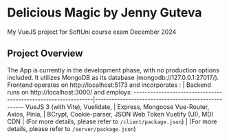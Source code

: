 # Delicious Magic by Jenny Guteva
My VueJS project for SoftUni course exam December 2024

## Project Overview
The App is currently in the development phase, with no production options included. It utilizes MongoDB as its database (mongodb://127.0.0.1:27017/).
Frontend operates on http://localhost:5173 and incorporates : | Backend runs on http://localhost:3000/ and employs:
---------------------------------------------------------------|----------------------------------------------------
VueJS 3 (with Vite), Vuelidate, | Express, Mongoose
Vue-Router, Axios, Pinia, | BCrypt, Cookie-parser, JSON Web Token
Vuetify (UI), MDI CDN | 
(For more details, please refer to ```/client/package.json```) | (For more details, please refer to ```/server/package.json```)